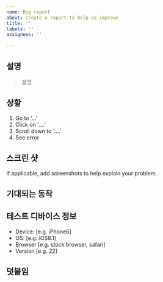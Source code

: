 ```yaml
---
name: Bug report
about: Create a report to help us improve
title: ''
labels: ''
assignees: ''

---
```


## 설명
> 설명

## 상황
1. Go to '...'
2. Click on '....'
3. Scroll down to '....'
4. See error

## 스크린 샷
If applicable, add screenshots to help explain your problem.

## 기대되는 동작


## 테스트 디바이스 정보
 - Device: [e.g. iPhone6]
 - OS: [e.g. iOS8.1]
 - Browser [e.g. stock browser, safari]
 - Version [e.g. 22]

## 덧붙임
